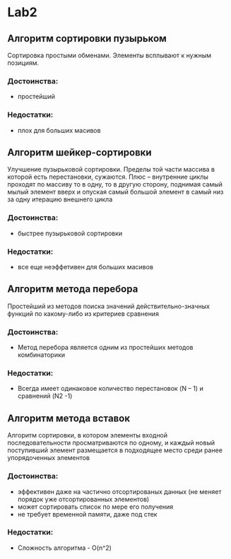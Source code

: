 # Lab2

## Алгоритм сортировки пузырьком
Сортировка простыми обменами. Элементы всплывают к нужным позициям.

### Достоинства:
- простейший
### Недостатки:
- плох для больших масивов

## Алгоритм шейкер-сортировки
Улучшение пузырьковой сортировки. Пределы той части массива в которой есть перестановки, сужаются. Плюс – внутренние циклы проходят по массиву то в одну, то в другую сторону, поднимая самый мылый элемент вверх и опуская самый большой элемент в самый низ за одну итерацию внешнего цикла

### Достоинства:
- быстрее пузырьковой сортировки

### Недостатки:
- все еще неэффетивен для больших масивов


## Алгоритм метода перебора
Простейший из методов поиска значений действительно-значных функций по какому-либо из критериев сравнения

### Достоинства:
- Метод перебора является одним из простейших методов комбинаторики

### Недостатки:
- Всегда имеет одинаковое количество перестановок (N – 1) и сравнений (N2 -1)


## Алгоритм метода вставок
Алгоритм сортировки, в котором элементы входной последовательности просматриваются по одному, и каждый новый поступивший элемент размещается в подходящее место среди ранее упорядоченных элементов

### Достоинства:
- эффективен даже на частично отсортированых данных (не меняет порядок уже отсортированных элементов)
- может сортировать список по мере его получения
- не требует временной памяти, даже под стек

### Недостатки:
- Сложность алгоритма - O(n^2)
